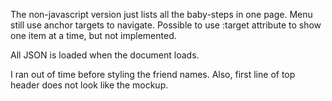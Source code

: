 The non-javascript version just lists all the baby-steps in one page. Menu still use anchor targets to navigate.
Possible to use :target attribute to show one item at a time, but not implemented.

All JSON is loaded when the document loads.

I ran out of time before styling the friend names. Also, first line of top header does not look like the mockup.